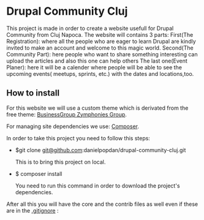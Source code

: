 # Drupal Community Cluj

This project is made in order to create a website usefull for Drupal Community from Cluj Napoca. The website will contains 3 parts:
      First(The Registration): where all the people who are eager to learn Drupal are kindly invited to make an account and welcome to this magic world.
      Second(The Community Part): here people who want to share something interesting can upload the articles and also this one can help others
      The last one(Event Planer): here it will be a calender where people will be able to see the upcoming events( meetups, sprints, etc.) with the dates and locations,too.

## How to install

For this website we will use a custom theme which is derivated from the free theme: [BusinessGroup Zymphonies Group](https://www.drupal.org/project/businessgroup_zymphonies_theme).

For managing site dependencies we use:  [Composer](https://github.com/drupal-composer/drupal-project).

In order to take this project you need to follow this steps:

  * $git clone git@github.com:danielpopdan/drupal-community-cluj.git

     This is to bring this project on local.

  * $ composer install

     You need to run this command in order to download the project's dependencies.

After all this you will have the core and the contrib files as well even if these are in the [.gitignore](https://git-scm.com/docs/gitignore) :
